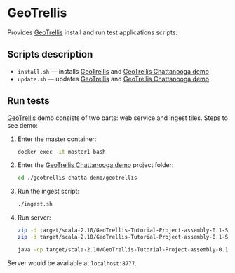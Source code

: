 # GeoTrellis

Provides [GeoTrellis](https://github.com/geotrellis/geotrellis) install and run test applications scripts.

## Scripts description

* `install.sh` — installs [GeoTrellis](https://github.com/geotrellis/geotrellis) and [GeoTrellis Chattanooga demo](https://github.com/pomadchin/geotrellis-chatta-demo)
* `update.sh` — updates [GeoTrellis](https://github.com/geotrellis/geotrellis) and [GeoTrellis Chattanooga demo](https://github.com/pomadchin/geotrellis-chatta-demo)

## Run tests

[GeoTrellis](https://github.com/geotrellis/geotrellis) demo consists of two parts: web service and ingest tiles. Steps to see demo:

1. Enter the master container: 
    ```bash
    docker exec -it master1 bash
    ```

2. Enter the [GeoTrellis Chattanooga demo](https://github.com/pomadchin/geotrellis-chatta-demo) project folder:
    ```bash
    cd ./geotrellis-chatta-demo/geotrellis
    ```

3. Run the ingest script:
    ```bash
    ./ingest.sh
    ```

4. Run server: 
    ```bash
    zip -d target/scala-2.10/GeoTrellis-Tutorial-Project-assembly-0.1-SNAPSHOT.jar META-INF/ECLIPSEF.RSA
    zip -d target/scala-2.10/GeoTrellis-Tutorial-Project-assembly-0.1-SNAPSHOT.jar META-INF/ECLIPSEF.SF
    
    java -cp target/scala-2.10/GeoTrellis-Tutorial-Project-assembly-0.1-SNAPSHOT.jar geotrellis.chatta.Main
    ```

Server would be available at `localhost:8777`.